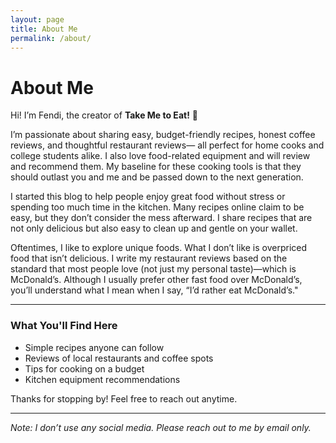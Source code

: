 ```yaml
---
layout: page
title: About Me
permalink: /about/
---
```


# About Me

Hi! I’m Fendi, the creator of **Take Me to Eat!** 🍴

I’m passionate about sharing easy, budget-friendly recipes, honest coffee reviews, and thoughtful restaurant reviews— all perfect for home cooks and college students alike.
I also love food-related equipment and will review and recommend them. My baseline for these cooking tools is that they should outlast you and me and be passed down to the next generation.

I started this blog to help people enjoy great food without stress or spending too much time in the kitchen. Many recipes online claim to be easy, but they don’t consider the mess afterward.
I share recipes that are not only delicious but also easy to clean up and gentle on your wallet.

Oftentimes, I like to explore unique foods. What I don’t like is overpriced food that isn’t delicious.
I write my restaurant reviews based on the standard that most people love (not just my personal taste)—which is McDonald’s. Although I usually prefer other fast food over McDonald’s, you’ll understand what I mean when I say, “I’d rather eat McDonald’s."

---

### What You'll Find Here

- Simple recipes anyone can follow  
- Reviews of local restaurants and coffee spots  
- Tips for cooking on a budget  
- Kitchen equipment recommendations

Thanks for stopping by! Feel free to reach out anytime.

---

*Note: I don’t use any social media. Please reach out to me by email only.*
